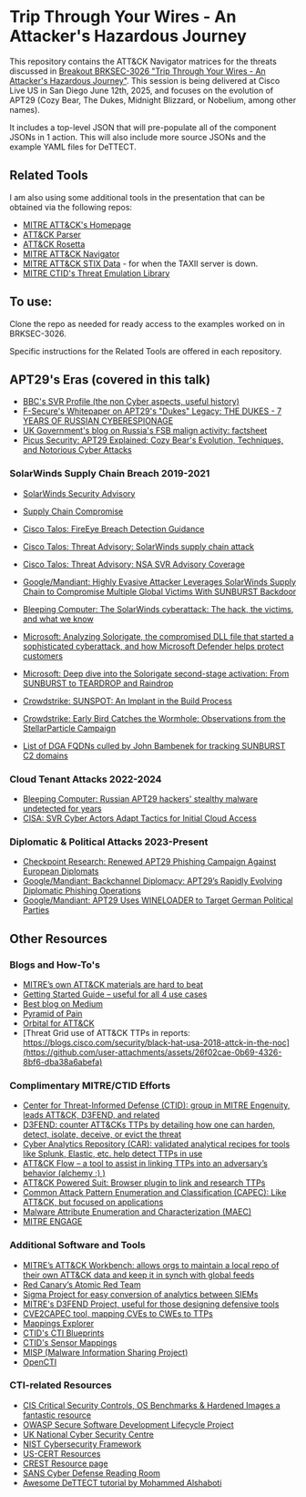 # Trip Through Your Wires - An Attacker's Hazardous Journey

This repository contains the ATT&CK Navigator matrices for the threats discussed in [Breakout BRKSEC-3026 "Trip Through Your Wires - An Attacker's Hazardous Journey"](https://www.ciscolive.com/global/learn/session-catalog.html?search=BRKSEC-3026#/). This session is being delivered at Cisco Live US in San Diego June 12th, 2025, and focuses on the evolution of APT29 (Cozy Bear, The Dukes, Midnight Blizzard, or Nobelium, among other names).

It includes a top-level JSON that will pre-populate all of the component JSONs in 1 action. This will also include more source JSONs and the example YAML files for DeTTECT.

## Related Tools
I am also using some additional tools in the presentation that can be obtained via the following repos:
- [MITRE ATT&CK's Homepage](https://attack.mitre.org)
- [ATT&CK Parser](https://github.com/mjmcphee/attack_parser)
- [ATT&CK Rosetta](https://github.com/mjmcphee/attack-rosetta)
- [MITRE ATT&CK Navigator](https://github.com/mitre-attack/attack-navigator)
- [MITRE ATT&CK STIX Data](https://github.com/mitre-attack/attack-stix-data) - for when the TAXII server is down.
- [MITRE CTID's Threat Emulation Library](https://github.com/center-for-threat-informed-defense/adversary_emulation_library)

## To use:
Clone the repo as needed for ready access to the examples worked on in BRKSEC-3026.

Specific instructions for the Related Tools are offered in each repository.

## APT29's Eras (covered in this talk)
- [BBC's SVR Profile (the non Cyber aspects, useful history)](https://www.bbc.com/news/10447308)
- [F-Secure's Whitepaper on APT29's "Dukes" Legacy: THE DUKES - 7 YEARS OF RUSSIAN CYBERESPIONAGE](https://blog-assets.f-secure.com/wp-content/uploads/2020/03/18122307/F-Secure_Dukes_Whitepaper.pdf)
- [UK Government's blog on Russia's FSB malign activity: factsheet](https://www.gov.uk/government/publications/russias-fsb-malign-cyber-activity-factsheet/russias-fsb-malign-activity-factsheet)
- [Picus Security: APT29 Explained: Cozy Bear's Evolution, Techniques, and Notorious Cyber Attacks](https://www.picussecurity.com/resource/blog/apt29-cozy-bear-evolution-techniques)


### SolarWinds Supply Chain Breach 2019-2021
- [SolarWinds Security Advisory](https://www.solarwinds.com/sa-overview/securityadvisory)
- [Supply Chain Compromise](https://www.cisa.gov/news-events/alerts/2021/01/07/supply-chain-compromise)
- [Cisco Talos: FireEye Breach Detection Guidance](https://blog.talosintelligence.com/fireeye-breach-guidance/)
- [Cisco Talos: Threat Advisory: SolarWinds supply chain attack](https://blog.talosintelligence.com/solarwinds-supplychain-coverage/)
- [Cisco Talos: Threat Advisory: NSA SVR Advisory Coverage](https://blog.talosintelligence.com/nsa-svr-coverage/)
- [Google/Mandiant: Highly Evasive Attacker Leverages SolarWinds Supply Chain to Compromise Multiple Global Victims With SUNBURST Backdoor](https://cloud.google.com/blog/topics/threat-intelligence/evasive-attacker-leverages-solarwinds-supply-chain-compromises-with-sunburst-backdoor)
- [Bleeping Computer: The SolarWinds cyberattack: The hack, the victims, and what we know](https://www.bleepingcomputer.com/news/security/the-solarwinds-cyberattack-the-hack-the-victims-and-what-we-know/)
- [Microsoft: Analyzing Solorigate, the compromised DLL file that started a sophisticated cyberattack, and how Microsoft Defender helps protect customers](https://www.microsoft.com/en-us/security/blog/2020/12/18/analyzing-solorigate-the-compromised-dll-file-that-started-a-sophisticated-cyberattack-and-how-microsoft-defender-helps-protect/)
- [Microsoft: Deep dive into the Solorigate second-stage activation: From SUNBURST to TEARDROP and Raindrop](https://www.microsoft.com/en-us/security/blog/2021/01/20/deep-dive-into-the-solorigate-second-stage-activation-from-sunburst-to-teardrop-and-raindrop/)
- [Crowdstrike: SUNSPOT: An Implant in the Build Process](https://www.crowdstrike.com/en-us/blog/sunspot-malware-technical-analysis/)
- [Crowdstrike: Early Bird Catches the Wormhole: Observations from the StellarParticle Campaign](https://www.crowdstrike.com/en-us/blog/observations-from-the-stellarparticle-campaign/)

- [List of DGA FQDNs culled by John Bambenek for tracking SUNBURST C2 domains](https://github.com/bambenek/research/blob/main/sunburst/uniq-hostnames.txt)

###  Cloud Tenant Attacks 2022-2024
- [Bleeping Computer: Russian APT29 hackers' stealthy malware undetected for years](https://www.bleepingcomputer.com/news/security/russian-apt29-hackers-stealthy-malware-undetected-for-years/)
- [CISA: SVR Cyber Actors Adapt Tactics for Initial Cloud Access](https://www.cisa.gov/news-events/cybersecurity-advisories/aa24-057a)

### Diplomatic & Political Attacks 2023-Present
- [Checkpoint Research: Renewed APT29 Phishing Campaign Against European Diplomats](https://research.checkpoint.com/2025/apt29-phishing-campaign/)
- [Google/Mandiant: Backchannel Diplomacy: APT29’s Rapidly Evolving Diplomatic Phishing Operations](https://cloud.google.com/blog/topics/threat-intelligence/apt29-evolving-diplomatic-phishing)
- [Google/Mandiant: APT29 Uses WINELOADER to Target German Political Parties](https://cloud.google.com/blog/topics/threat-intelligence/apt29-wineloader-german-political-parties)

## Other Resources

### Blogs and How-To's
- [MITRE’s own ATT&CK materials are hard to beat](https://attack.mitre.org)
- [Getting Started Guide – useful for all 4 use cases](https://attack.mitre.org/resources/getting-started/)
- [Best blog on Medium](https://medium.com/mitre-attack/)
- [Pyramid of Pain](https://globalsecuresolutions.com/the-pyramid-of-pain/)
- [Orbital for ATT&CK](https://blogs.cisco.com/security/finding-the-malicious-needle-in-your-endpoint-haystacks)
- [Threat Grid use of ATT&CK TTPs in reports: https://blogs.cisco.com/security/black-hat-usa-2018-attck-in-the-noc](https://github.com/user-attachments/assets/26f02cae-0b69-4326-8bf6-dba38a6abefa)

### Complimentary MITRE/CTID Efforts
- [Center for Threat-Informed Defense (CTID): group in MITRE Engenuity, leads ATT&CK, D3FEND, and related](https://ctid.mitre-engenuity.org)
- [D3FEND: counter ATT&CKs TTPs by detailing how one can harden, detect, isolate, deceive, or evict the threat](https://d3fend.mitre.org)
- [Cyber Analytics Repository (CAR): validated analytical recipes for tools like Splunk, Elastic, etc. help detect TTPs in use](https://car.mitre.org/)
- [ATT&CK Flow – a tool to assist in linking TTPs into an adversary’s behavior (alchemy ;) )](https://center-for-threat-informed-defense.github.io/attack-flow/)
- [ATT&CK Powered Suit: Browser plugin to link and research TTPs](https://mitre-engenuity.org/cybersecurity/center-for-threat-informed-defense/attack-powered-suit/)
- [Common Attack Pattern Enumeration and Classification (CAPEC): Like ATT&CK, but focused on applications](https://capec.mitre.org/)
- [Malware Attribute Enumeration and Characterization (MAEC)](http://maecproject.github.io/)
- [MITRE ENGAGE](https://engage.mitre.org/)

### Additional Software and Tools
- [MITRE’s ATT&CK Workbench: allows orgs to maintain a local repo of their own ATT&CK data and keep it in synch with global feeds](https://ctid.mitre-engenuity.org/our-work/attack-workbench/)
- [Red Canary’s Atomic Red Team](https://atomicredteam.io)
- [Sigma Project for easy conversion of analytics between SIEMs](https://github.com/SigmaHQ/sigma)
- [MITRE's D3FEND Project, useful for those designing defensive tools](https://d3fend.mitre.org/)
- [CVE2CAPEC tool, mapping CVEs to CWEs to TTPs](https://galeax.github.io/CVE2CAPEC/)
- [Mappings Explorer](https://center-for-threat-informed-defense.github.io/mappings-explorer/)
- [CTID's CTI Blueprints](https://github.com/center-for-threat-informed-defense/cti-blueprints/wiki)
- [CTID's Sensor Mappings](https://center-for-threat-informed-defense.github.io/sensor-mappings-to-attack/levels/)
- [MISP (Malware Information Sharing Project)](https://www.misp-project.org/)
- [OpenCTI](https://filigran.io/solutions/open-cti/)

### CTI-related Resources
- [CIS Critical Security Controls, OS Benchmarks & Hardened Images a fantastic resource](https://www.cisecurity.org/cybersecurity-tools/)
- [OWASP Secure Software Development Lifecycle Project](https://www.owasp.org/index.php/OWASP_Secure_Software_Development_Lifecycle_Project)
- [UK National Cyber Security Centre](https://www.ncsc.gov.uk/section/advice-guidance/all-topics)
- [NIST Cybersecurity Framework](https://www.nist.gov/cyberframework)
- [US-CERT Resources](https://www.us-cert.gov/resources)
- [CREST Resource page](https://www.crest-approved.org/knowledge-sharing/index.html)
- [SANS Cyber Defense Reading Room](https://cyber-defense.sans.org/resources/whitepapers)
- [Awesome DeTTECT tutorial by Mohammed Alshaboti](https://medium.com/@alshaboti/getting-started-with-mitre-caldera-offensive-and-defensive-training-3ca9f693e0d7)


